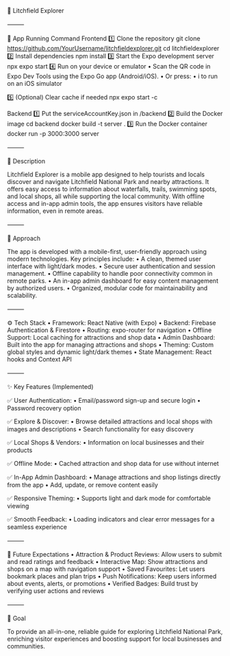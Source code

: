 🌿 Litchfield Explorer

⸻

🚀 App Running Command
Frontend
1️⃣ Clone the repository
git clone https://github.com/YourUsername/litchfieldexplorer.git
cd litchfieldexplorer
2️⃣ Install dependencies
npm install
3️⃣ Start the Expo development server
npx expo start
4️⃣ Run on your device or emulator
	•	Scan the QR code in Expo Dev Tools using the Expo Go app (Android/iOS).
	•	Or press:
	•	i to run on an iOS simulator

5️⃣ (Optional) Clear cache if needed
npx expo start -c

Backend
1️⃣ Put the serviceAccountKey.json in /backend
2️⃣ Build the Docker image
cd backend
docker build -t server .
3️⃣ Run the Docker container
docker run -p 3000:3000 server

⸻

📍 Description

Litchfield Explorer is a mobile app designed to help tourists and locals discover and navigate Litchfield National Park and nearby attractions. It offers easy access to information about waterfalls, trails, swimming spots, and local shops, all while supporting the local community. With offline access and in-app admin tools, the app ensures visitors have reliable information, even in remote areas.

⸻

🧭 Approach

The app is developed with a mobile-first, user-friendly approach using modern technologies. Key principles include:
	•	A clean, themed user interface with light/dark modes.
	•	Secure user authentication and session management.
	•	Offline capability to handle poor connectivity common in remote parks.
	•	An in-app admin dashboard for easy content management by authorized users.
	•	Organized, modular code for maintainability and scalability.

⸻

⚙️ Tech Stack
	•	Framework: React Native (with Expo)
	•	Backend: Firebase Authentication & Firestore
	•	Routing: expo-router for navigation
	•	Offline Support: Local caching for attractions and shop data
	•	Admin Dashboard: Built into the app for managing attractions and shops
	•	Theming: Custom global styles and dynamic light/dark themes
	•	State Management: React hooks and Context API

⸻

✨ Key Features (Implemented)

✅ User Authentication:
	•	Email/password sign-up and secure login
	•	Password recovery option

✅ Explore & Discover:
	•	Browse detailed attractions and local shops with images and descriptions
	•	Search functionality for easy discovery

✅ Local Shops & Vendors:
	•	Information on local businesses and their products

✅ Offline Mode:
	•	Cached attraction and shop data for use without internet

✅ In-App Admin Dashboard:
	•	Manage attractions and shop listings directly from the app
	•	Add, update, or remove content easily

✅ Responsive Theming:
	•	Supports light and dark mode for comfortable viewing

✅ Smooth Feedback:
	•	Loading indicators and clear error messages for a seamless experience

⸻

🚀 Future Expectations
	•	Attraction & Product Reviews: Allow users to submit and read ratings and feedback
	•	Interactive Map: Show attractions and shops on a map with navigation support
	•	Saved Favourites: Let users bookmark places and plan trips
	•	Push Notifications: Keep users informed about events, alerts, or promotions
	•	Verified Badges: Build trust by verifying user actions and reviews

⸻

🎯 Goal

To provide an all-in-one, reliable guide for exploring Litchfield National Park, enriching visitor experiences and boosting support for local businesses and communities.

